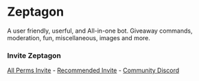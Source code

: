 # Zeptagon
A user friendly, userful, and All-in-one bot.  Giveaway commands, moderation, fun, miscellaneous, images and more.

### Invite Zeptagon
[All Perms Invite](https://discord.com/oauth2/authorize?client_id=785496485659148359&permissions=8&scope=bot) - 
[Recommended Invite](https://discord.com/oauth2/authorize?client_id=785496485659148359&scope=bot&permissions=2113400023) - 
[Community Discord](https://discord.gg/89eu5WD)
